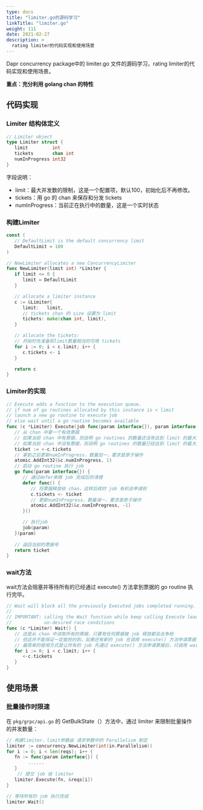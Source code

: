 ```yaml
---
type: docs
title: "limiter.go的源码学习"
linkTitle: "limiter.go"
weight: 111
date: 2021-02-27
description: >
  rating limiter的代码实现和使用场景
---
```


Dapr concurrency package中的 limiter.go 文件的源码学习，rating limiter的代码实现和使用场景。

**重点：充分利用 golang chan 的特性**

## 代码实现

### Limiter 结构体定义

```go
// Limiter object
type Limiter struct {
   limit         int
   tickets       chan int
   numInProgress int32
}
```

字段说明：

- limit：最大并发数的限制，这是一个配置项，默认100，初始化后不再修改。
- tickets：用 go 的 chan 来保存和分发 tickets
- numInProgress：当前正在执行中的数量，这是一个实时状态

### 构建Limiter

```go
const (
   // DefaultLimit is the default concurrency limit
   DefaultLimit = 100
)

// NewLimiter allocates a new ConcurrencyLimiter
func NewLimiter(limit int) *Limiter {
   if limit <= 0 {
      limit = DefaultLimit
   }

   // allocate a limiter instance
   c := &Limiter{
      limit:   limit,
      // tickets chan 的 size 设置为 limit
      tickets: make(chan int, limit),
   }

   // allocate the tickets:
   // 开始时先准备和limit数量相当的可用 tickets
   for i := 0; i < c.limit; i++ {
      c.tickets <- i
   }

   return c
}
```

### Limiter的实现

```go
// Execute adds a function to the execution queue.
// if num of go routines allocated by this instance is < limit
// launch a new go routine to execute job
// else wait until a go routine becomes available
func (c *Limiter) Execute(job func(param interface{}), param interface{}) int {
   // 从 chan 中拿一个有效票据
   // 如果当前 chan 中有票据，则说明 go routines 的数量还没有达到 limit 的最大限制，还可以继续启动go routine执行job
   // 如果当前 chan 中没有票据，则说明 go routines 的数量已经达到 limit 的最大限制，需要限速了。execute方法会阻塞在这里，等待有job执行完成释放票据
   ticket := <-c.tickets
   // 拿到之后更新numInProgress，数量加一，要求是原子操作
   atomic.AddInt32(&c.numInProgress, 1)
   // 启动 go routine 执行 job
   go func(param interface{}) {
      // 通过defer来做 job 完成后的清理
      defer func() {
         // 将票据释放给 chan，这样后续的 job 有机会申请到
         c.tickets <- ticket
         // 更新numInProgress，数量减一，要求是原子操作
         atomic.AddInt32(&c.numInProgress, -1)
      }()

      // 执行job
      job(param)
   }(param)
   
   // 返回当前的票据号
   return ticket
}
```

### wait方法

wait方法会阻塞并等待所有的已经通过 execute() 方法拿到票据的 go routine 执行完毕。

```go
// Wait will block all the previously Executed jobs completed running.
//
// IMPORTANT: calling the Wait function while keep calling Execute leads to
//            un-desired race conditions
func (c *Limiter) Wait() {
   // 这是从 chan 中读取所有的票据，只要有任何票据被 job 释放都会去争抢
   // 但这并不能保证一定能抢的到，如果还有新的 job 在调用 execute() 方法申请票据
   // 最简单的使用方式是让所有的 job 先通过 execute() 方法申请票据后，只调用 wait 方法，而不再调用 execute() 方法
   for i := 0; i < c.limit; i++ {
      <-c.tickets
   }
}
```

## 使用场景

### 批量操作时限速

在 `pkg/grpc/api.go` 的 GetBulkState（）方法中，通过 limiter 来限制批量操作的并发数量：

```go
// 构建limiter，limit参数由 请求参数中的 Parallelism 制定
limiter := concurrency.NewLimiter(int(in.Parallelism))
for i := 0; i < len(reqs); i++ {
   fn := func(param interface{}) {
		......
   }
    // 提交 job 给 limiter
   limiter.Execute(fn, &reqs[i])
}

// 等待所有的 job 执行完成
limiter.Wait()
```